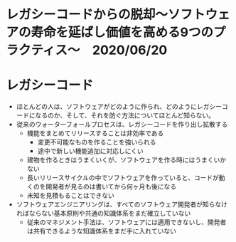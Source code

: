 # レガシーコードからの脱却〜ソフトウェアの寿命を延ばし価値を高める9つのプラクティス〜　2020/06/20

# レガシーコード
- ほとんどの人は、ソフトウェアがどのように作られ、どのようにレガシーコードになるのか、そして、それを防ぐ方法についてほとんど知らない。
- 従来のウォーターフォールプロセスは、レガシーコードを作り出し拡散する
  - 機能をまとめてリリースすることは非効率である
    - 変更不可能なものを作ることを強いられる
    - 途中で新しい機能追加に対応しにくい
  - 建物を作るときはうまくいくが、ソフトウェアを作る時にはうまくいかない
  - 長いリリースサイクルの中でソフトウェアを作っていると、コードが動くのを開発者が見るのは書いてから何ヶ月も後になる
  - 未知を見積もることはできない
- ソフトウェアエンジニアリングは、すべてのソフトウェア開発者が知らなければならない基本原則や共通の知識体系をまだ確立していない
  - 従来のマネジメント手法は、ソフトウェアには適用できないし、開発者は共有できるような知識体系をまだ手に入れていない